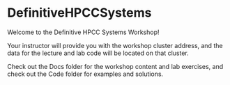 # DefinitiveHPCCSystems

Welcome to the Definitive HPCC Systems Workshop!

Your instructor will provide you with the workshop cluster address, and the data for the lecture and lab code will be located on that cluster.

Check out the Docs folder for the workshop content and lab exercises, and check out the Code folder for examples and solutions.